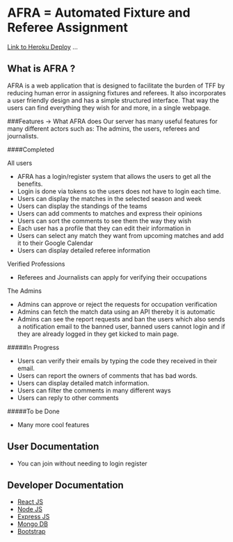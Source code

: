 # AFRA = Automated Fixture and Referee Assignment
[Link to Heroku Deploy]([https://reactjs.org/](https://coolafra.herokuapp.com/))
...

## What is AFRA ?
  AFRA is a web application that is designed to facilitate the burden of TFF by reducing human error in assigning fixtures and referees. It also incorporates a user friendly design and has a simple structured interface. That way the users can find everything they wish for and more, in a single webpage.

###Features -> What AFRA does
  Our server has many useful features for many different actors such as: The admins, the users, referees and journalists.
  
####Completed

All users
* AFRA has a login/register system that allows the users to get all the benefits.
* Login is done via tokens so the users does not have to login each time.
* Users can display the matches in the selected season and week
* Users can display the standings of the teams
* Users can add comments to matches and express their opinions
* Users can sort the comments to see them the way they wish
* Each user has a profile that they can edit their information in
* Users can select any match they want from upcoming matches and add it to their Google Calendar
* Users can display detailed referee information

Verified Professions
* Referees and Journalists can apply for verifying their occupations

The Admins
* Admins can approve or reject the requests for occupation verification
* Admins can fetch the match data using an API thereby it is automatic
* Admins can see the report requests and ban the users which also sends a notification email to the banned user, banned users cannot login and if they are already logged in they get kicked to main page.

#####In Progress
* Users can verify their emails by typing the code they received in their email.
* Users can report the owners of comments that has bad words.
* Users can display detailed match information.
* Users can filter the comments in many different ways
* Users can reply to other comments


#####To be Done
* Many more cool features
 

## User Documentation
* You can join without needing to login register


## Developer Documentation
- [React JS](https://reactjs.org/)
- [Node JS](https://nodejs.org/) 
- [Express JS](https://expressjs.com/)
- [Mongo DB](https://www.mongodb.com/)
- [Bootstrap](http://getbootstrap.com/)
